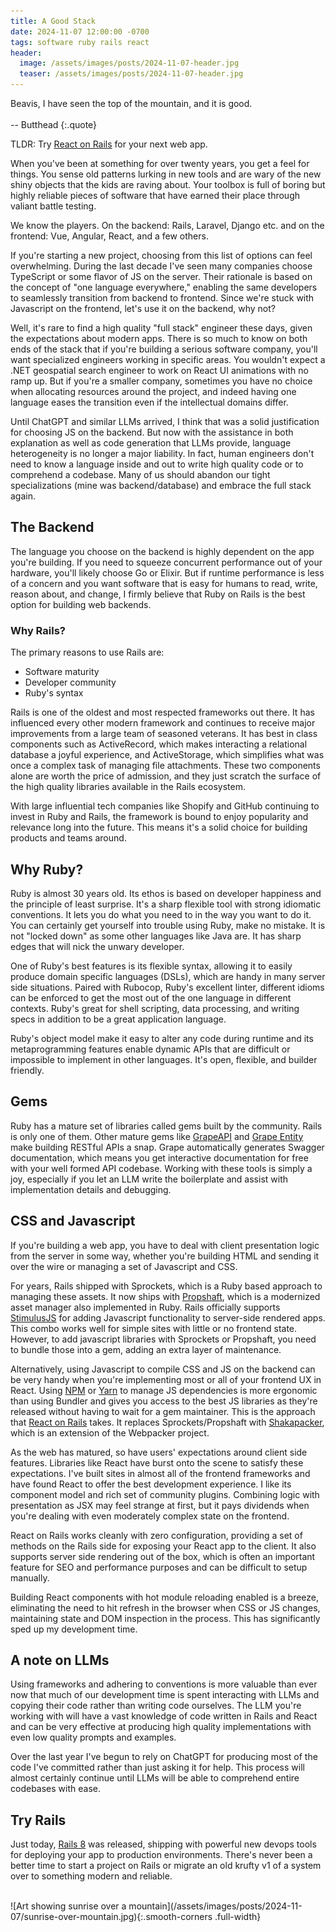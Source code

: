 ```yaml
---
title: A Good Stack
date: 2024-11-07 12:00:00 -0700
tags: software ruby rails react
header:
  image: /assets/images/posts/2024-11-07-header.jpg
  teaser: /assets/images/posts/2024-11-07-header.jpg
---
```


Beavis, I have seen the top of the mountain, and it is good.<br><br>-- Butthead
{:.quote}

TLDR: Try [React on Rails](https://github.com/shakacode/react_on_rails) for your next web app.

When you've been at something for over twenty years, you get a feel for things. You sense old patterns lurking in new tools and are wary of the new shiny objects that the kids are raving about. Your toolbox is full of boring but highly reliable pieces of software that have earned their place through valiant battle testing.

We know the players. On the backend: Rails, Laravel, Django etc. and on the frontend: Vue, Angular, React, and a few others.

If you're starting a new project, choosing from this list of options can feel overwhelming. During the last decade I've seen many companies choose TypeScript or some flavor of JS on the server. Their rationale is based on the concept of  "one language everywhere," enabling the same developers to seamlessly transition from backend to frontend. Since we're stuck with Javascript on the frontend, let's use it on the backend, why not?

Well, it's rare to find a high quality "full stack" engineer these days, given the expectations about modern apps. There is so much to know on both ends of the stack that if you're building a serious software company, you'll want specialized engineers working in specific areas. You wouldn't expect a .NET geospatial search engineer to work on React UI animations with no ramp up. But if you're a smaller company, sometimes you have no choice when allocating resources around the project, and indeed having one language eases the transition even if the intellectual domains differ.

Until ChatGPT and similar LLMs arrived, I think that was a solid justification for choosing JS on the backend. But now with the assistance in both explanation as well as code generation that LLMs provide, language heterogeneity is no longer  a major liability. In fact, human engineers don't need to know a language inside and out to write high quality code or to comprehend a codebase. Many of us should abandon our tight specializations (mine was backend/database) and embrace the full stack again.


## The Backend

The language you choose on the backend is highly dependent on the app you're building. If you need to squeeze concurrent performance out of your hardware, you'll likely choose Go or Elixir. But if runtime performance is less of a concern and you want software that is easy for humans to read, write, reason about, and change, I firmly believe that Ruby on Rails is the best option for building web backends.


### Why Rails?

The primary reasons to use Rails are:
 * Software maturity
 * Developer community
 * Ruby's syntax

 Rails is one of the oldest and most respected frameworks out there. It has influenced every other modern framework and continues to receive major improvements from a large team of seasoned veterans. It has best in class components such as ActiveRecord, which makes interacting a relational database a joyful experience, and ActiveStorage, which simplifies what was once a complex task of managing file attachments. These two components alone are worth the price of admission, and they just scratch the surface of the high quality libraries available in the Rails ecosystem.

With large influential tech companies like Shopify and GitHub continuing to invest in Ruby and Rails, the framework is bound to enjoy popularity and relevance long into the future. This means it's a solid choice for building products and teams around.


## Why Ruby?

Ruby is almost 30 years old. Its ethos is based on developer happiness and the principle of least surprise. It's a sharp flexible tool with strong idiomatic conventions. It lets you do what you need to in the way you want to do it. You can certainly get yourself into trouble using Ruby, make no mistake. It is not "locked down" as some other languages like Java are. It has sharp edges that will nick the unwary developer.

One of Ruby's best features is its flexible syntax, allowing it to easily produce domain specific languages (DSLs), which are handy in many server side situations. Paired with Rubocop, Ruby's excellent linter, different idioms can be enforced to get the most out of the one language in different contexts. Ruby's great for shell scripting, data processing, and writing specs in addition to be a great application language.

Ruby's object model make it easy to alter any code during runtime and its metaprogramming features enable dynamic APIs that are difficult or impossible to implement in other languages. It's open, flexible, and builder friendly.


## Gems

Ruby has a mature set of libraries called gems built by the community. Rails is only one of them. Other mature gems like [GrapeAPI](https://github.com/ruby-grape/grape) and [Grape Entity](https://github.com/ruby-grape/grape-entity) make building RESTful APIs a snap. Grape automatically generates Swagger documentation, which means you get interactive documentation for free with your well formed API codebase. Working with these tools is simply a joy, especially if you let an LLM write the boilerplate and assist with implementation details and debugging.


## CSS and Javascript

If you're building a web app, you have to deal with client presentation logic from the server in some way, whether you're building HTML and sending it over the wire or managing a set of Javascript and CSS.

For years, Rails shipped with Sprockets, which is a Ruby based approach to managing these assets. It now ships with [Propshaft](https://github.com/rails/propshaft), which is a modernized asset manager also implemented in Ruby. Rails officially supports [StimulusJS](https://stimulus.hotwired.dev/) for adding Javascript functionality to server-side rendered apps. This combo works well for simple sites with little or no frontend state. However, to add javascript libraries with Sprockets or Propshaft, you need to bundle those into a gem, adding an extra layer of maintenance.

Alternatively, using Javascript to compile CSS and JS on the backend can be very handy when you're implementing most or all of your frontend UX in React. Using [NPM](https://www.npmjs.com/) or [Yarn](https://yarnpkg.com/) to manage JS dependencies is more ergonomic than using Bundler and gives you access to the best JS libraries as they're released without having to wait for a gem maintainer. This is the approach that [React on Rails](https://github.com/shakacode/react_on_rails) takes. It replaces Sprockets/Propshaft with [Shakapacker](https://github.com/shakacode/shakapacker), which is an extension of the Webpacker project.

As the web has matured, so have users' expectations around client side features. Libraries like React have burst onto the scene to satisfy these expectations. I've built sites in almost all of the frontend frameworks and have found React to offer the best development experience. I like its component model and rich set of community plugins. Combining logic with presentation as JSX may feel strange at first, but it pays dividends when you're dealing with even moderately complex state on the frontend.

React on Rails works cleanly with zero configuration, providing a set of methods on the Rails side for exposing your React app to the client. It also supports server side rendering out of the box, which is often an important feature for SEO and performance purposes and can be difficult to setup manually.

Building React components with hot module reloading enabled is a breeze, eliminating the need to hit refresh in the browser when CSS or JS changes, maintaining state and DOM inspection in the process. This has significantly sped up my development time.


## A note on LLMs

Using frameworks and adhering to  conventions is more valuable than ever now that much of our development time is spent interacting with LLMs and copying their code rather than writing code ourselves. The LLM you're working with will have a vast knowledge of code written in Rails and React and can be very effective at producing high quality implementations with even low quality prompts and examples.

Over the last year I've begun to rely on ChatGPT for producing most of the code I've committed rather than just asking it for help. This process will almost certainly continue until LLMs will be able to comprehend entire codebases with ease.

## Try Rails

Just today, [Rails 8](https://rubyonrails.org/2024/11/7/rails-8-no-paas-required) was released, shipping with powerful new devops tools for deploying your app to production environments. There's never been a better time to start a project on Rails or migrate an old krufty v1 of a system over to something modern and  reliable.


<br>
![Art showing sunrise over a mountain](/assets/images/posts/2024-11-07/sunrise-over-mountain.jpg){:.smooth-corners .full-width}
